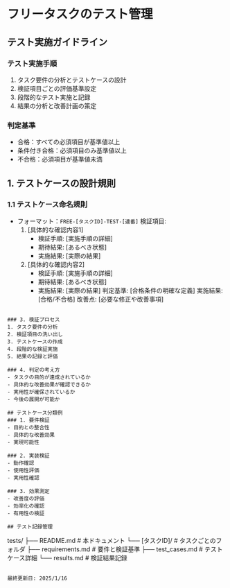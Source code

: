 # フリータスクのテスト管理

## テスト実施ガイドライン
### テスト実施手順
1. タスク要件の分析とテストケースの設計
2. 検証項目ごとの評価基準設定
3. 段階的なテスト実施と記録
4. 結果の分析と改善計画の策定

### 判定基準
- 合格：すべての必須項目が基準値以上
- 条件付き合格：必須項目のみ基準値以上
- 不合格：必須項目が基準値未満

## 1. テストケースの設計規則

### 1.1 テストケース命名規則
- フォーマット：`FREE-[タスクID]-TEST-[連番]`
検証項目:
  1. [具体的な確認内容1]
     - 検証手順: [実施手順の詳細]
     - 期待結果: [あるべき状態]
     - 実施結果: [実際の結果]
  2. [具体的な確認内容2]
     - 検証手順: [実施手順の詳細]
     - 期待結果: [あるべき状態]
     - 実施結果: [実際の結果]
判定基準: [合格条件の明確な定義]
実施結果: [合格/不合格]
改善点: [必要な修正や改善事項]
```

### 3. 検証プロセス
1. タスク要件の分析
2. 検証項目の洗い出し
3. テストケースの作成
4. 段階的な検証実施
5. 結果の記録と評価

### 4. 判定の考え方
- タスクの目的が達成されているか
- 具体的な改善効果が確認できるか
- 実用性が確保されているか
- 今後の展開が可能か

## テストケース分類例
### 1. 要件検証
- 目的との整合性
- 具体的な改善効果
- 実現可能性

### 2. 実装検証
- 動作確認
- 使用性評価
- 実用性確認

### 3. 効果測定
- 改善度の評価
- 効率化の確認
- 有用性の検証

## テスト記録管理
```
tests/
├── README.md                    # 本ドキュメント
└── [タスクID]/                 # タスクごとのフォルダ
    ├── requirements.md         # 要件と検証基準
    ├── test_cases.md          # テストケース詳細
    └── results.md             # 検証結果記録
```

最終更新日: 2025/1/16